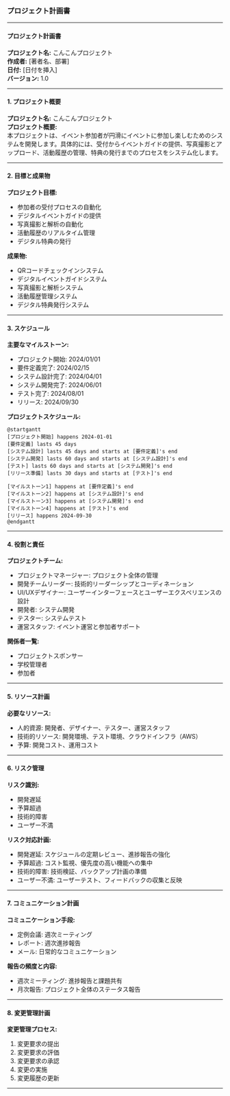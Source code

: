 ### プロジェクト計画書

---

#### プロジェクト計画書

**プロジェクト名:** こんこんプロジェクト  
**作成者:** [著者名、部署]  
**日付:** [日付を挿入]  
**バージョン:** 1.0  

---

#### 1. プロジェクト概要
**プロジェクト名:** こんこんプロジェクト  
**プロジェクト概要:**  
本プロジェクトは、イベント参加者が円滑にイベントに参加し楽しむためのシステムを開発します。具体的には、受付からイベントガイドの提供、写真撮影とアップロード、活動履歴の管理、特典の発行までのプロセスをシステム化します。

---

#### 2. 目標と成果物

**プロジェクト目標:**  
- 参加者の受付プロセスの自動化
- デジタルイベントガイドの提供
- 写真撮影と解析の自動化
- 活動履歴のリアルタイム管理
- デジタル特典の発行

**成果物:**  
- QRコードチェックインシステム
- デジタルイベントガイドシステム
- 写真撮影と解析システム
- 活動履歴管理システム
- デジタル特典発行システム

---

#### 3. スケジュール

**主要なマイルストーン:**  
- プロジェクト開始: 2024/01/01
- 要件定義完了: 2024/02/15
- システム設計完了: 2024/04/01
- システム開発完了: 2024/06/01
- テスト完了: 2024/08/01
- リリース: 2024/09/30

**プロジェクトスケジュール:**  

```plantuml
@startgantt
[プロジェクト開始] happens 2024-01-01
[要件定義] lasts 45 days
[システム設計] lasts 45 days and starts at [要件定義]'s end
[システム開発] lasts 60 days and starts at [システム設計]'s end
[テスト] lasts 60 days and starts at [システム開発]'s end
[リリース準備] lasts 30 days and starts at [テスト]'s end

[マイルストーン1] happens at [要件定義]'s end
[マイルストーン2] happens at [システム設計]'s end
[マイルストーン3] happens at [システム開発]'s end
[マイルストーン4] happens at [テスト]'s end
[リリース] happens 2024-09-30
@endgantt
```

---

#### 4. 役割と責任

**プロジェクトチーム:**  
- プロジェクトマネージャー: プロジェクト全体の管理
- 開発チームリーダー: 技術的リーダーシップとコーディネーション
- UI/UXデザイナー: ユーザーインターフェースとユーザーエクスペリエンスの設計
- 開発者: システム開発
- テスター: システムテスト
- 運営スタッフ: イベント運営と参加者サポート

**関係者一覧:**  
- プロジェクトスポンサー
- 学校管理者
- 参加者

---

#### 5. リソース計画

**必要なリソース:**  
- 人的資源: 開発者、デザイナー、テスター、運営スタッフ
- 技術的リソース: 開発環境、テスト環境、クラウドインフラ（AWS）
- 予算: 開発コスト、運用コスト

---

#### 6. リスク管理

**リスク識別:**  
- 開発遅延
- 予算超過
- 技術的障害
- ユーザー不満

**リスク対応計画:**  
- 開発遅延: スケジュールの定期レビュー、進捗報告の強化
- 予算超過: コスト監視、優先度の高い機能への集中
- 技術的障害: 技術検証、バックアップ計画の準備
- ユーザー不満: ユーザーテスト、フィードバックの収集と反映

---

#### 7. コミュニケーション計画

**コミュニケーション手段:**  
- 定例会議: 週次ミーティング
- レポート: 週次進捗報告
- メール: 日常的なコミュニケーション

**報告の頻度と内容:**  
- 週次ミーティング: 進捗報告と課題共有
- 月次報告: プロジェクト全体のステータス報告

---

#### 8. 変更管理計画

**変更管理プロセス:**  
1. 変更要求の提出
2. 変更要求の評価
3. 変更要求の承認
4. 変更の実施
5. 変更履歴の更新

---
